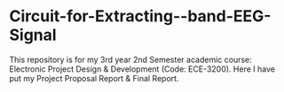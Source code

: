# Circuit-for-Extracting--band-EEG-Signal
This repository is for my 3rd year 2nd Semester academic course: Electronic Project Design & Development (Code: ECE-3200).
Here I have put my Project Proposal Report & Final Report.
